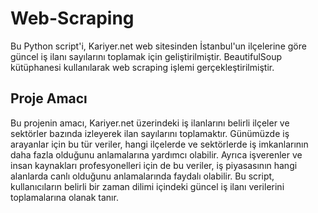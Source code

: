 # Web-Scraping

Bu Python script'i, Kariyer.net web sitesinden İstanbul'un ilçelerine göre güncel iş ilanı sayılarını toplamak için geliştirilmiştir. BeautifulSoup kütüphanesi kullanılarak web scraping işlemi gerçekleştirilmiştir.

## Proje Amacı
Bu projenin amacı, Kariyer.net üzerindeki iş ilanlarını belirli ilçeler ve sektörler bazında izleyerek ilan sayılarını toplamaktır. Günümüzde iş arayanlar için bu tür veriler, hangi ilçelerde ve sektörlerde iş imkanlarının daha fazla olduğunu anlamalarına yardımcı olabilir. Ayrıca işverenler ve insan kaynakları profesyonelleri için de bu veriler, iş piyasasının hangi alanlarda canlı olduğunu anlamalarında faydalı olabilir. Bu script, kullanıcıların belirli bir zaman dilimi içindeki güncel iş ilanı verilerini toplamalarına olanak tanır.
